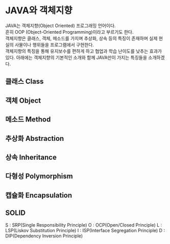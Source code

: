 # JAVA와 객체지향

JAVA는 객체지향(Object Oriented) 프로그래밍 언어이다.   
흔히 OOP (Object-Oriented Programming)이라고 부르기도 한다.   
객체지향은 클래스, 객체, 메소드를 가지며 추상화, 상속 등의 특징이 존재하며 실제 현실의 사물이나 행위들을 프로그램에서 구현한다.   
객체지향의 특징을 통해 유지보수를 편하게 하고 협업과 학습 난이도를 낮추는 효과가 있다.
아래에는 객체지향의 기본적인 소개와 함께 JAVA만이 가지는 특징들을 소개하겠다.   

## 클래스 Class


## 객체 Object


## 메소드 Method



## 추상화 Abstraction


## 상속 Inheritance


## 다형성 Polymorphism


## 캡슐화 Encapsulation



## SOLID
S : SRP(Single Responsibility Principle)
O : OCP(Open/Closed Principle)
L : LSP(Liskov Substitution Principle)
I : ISP(Interface Segregation Principle)
D : DIP(Dependency Inversion Principle)

